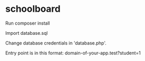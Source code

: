 # schoolboard

Run composer install

Import database.sql

Change database credentials in 'database.php'.

Entry point is in this format: domain-of-your-app.test?student=1
